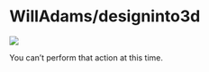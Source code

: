 # WillAdams/designinto3d

![](https://github.githubassets.com/images/spinners/octocat-spinner-128.gif)

 You can’t perform that action at this time. 

